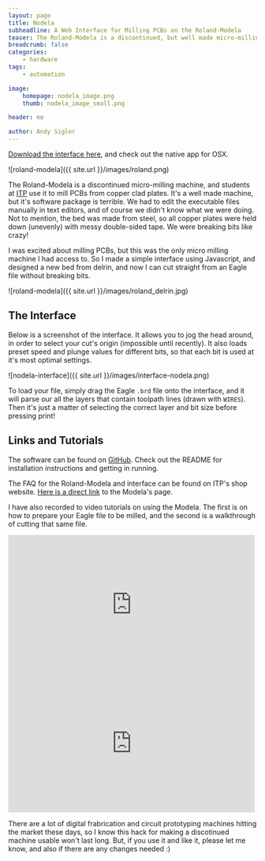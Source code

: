 ```yaml
---
layout: page
title: Nodela
subheadline: A Web Interface for Milling PCBs on the Roland-Modela
teaser: The Roland-Modela is a discontinued, but well made micro-milling machine. It's software package is terrible, so I made a simple interface for milling PCBs, and designed a new bed from delrin.
breadcrumb: false
categories:
    - hardware
tags:
    - automation

image:
    homepage: nodela_image.png
    thumb: nodela_image_small.png

header: no

author: Andy Sigler
---
```


[Download the interface here](http://github.com/andysigler/nodela), and check out the native app for OSX.

![roland-modela]({{ site.url }}/images/roland.png)

The Roland-Modela is a discontinued micro-milling machine, and students at [ITP](http://itp.nyu.edu) use it to mill PCBs from copper clad plates. It's a well made machine, but it's software package is terrible. We had to edit the executable files manually in text editors, and of course we didn't know what we were doing. Not to mention, the bed was made from steel, so all copper plates were held down (unevenly) with messy double-sided tape. We were breaking bits like crazy!

I was excited about milling PCBs, but this was the only micro milling machine I had access to. So I made a simple interface using Javascript, and designed a new bed from delrin, and now I can cut straight from an Eagle file without breaking bits.

![roland-modela]({{ site.url }}/images/roland_delrin.jpg)

## The Interface

Below is a screenshot of the interface. It allows you to jog the head around, in order to select your cut's origin (impossible until recently). It also loads preset speed and plunge values for different bits, so that each bit is used at it's most optimal settings.

![nodela-interface]({{ site.url }}/images/interface-nodela.png)

To load your file, simply drag the Eagle `.brd` file onto the interface, and it will parse our all the layers that contain toolpath lines (drawn with `WIRES`). Then it's just a matter of selecting the correct layer and bit size before pressing print!

## Links and Tutorials

The software can be found on [GitHub](http://github.com/andysigler/nodela). Check out the README for installation instructions and getting in running.

The FAQ for the Roland-Modela and interface can be found on ITP's shop website. [Here is a direct link](http://shop.itp.nyu.edu/machines/cnc-milling-machines/roland-modela-mdx-20) to the Modela's page.

I have also recorded to video tutorials on using the Modela. The first is on how to prepare your Eagle file to be milled, and the second is a walkthrough of cutting that same file.

<iframe src="https://player.vimeo.com/video/119003450" width="500" height="281" frameborder="0" webkitallowfullscreen mozallowfullscreen allowfullscreen></iframe>

<iframe src="https://player.vimeo.com/video/119725323" width="500" height="281" frameborder="0" webkitallowfullscreen mozallowfullscreen allowfullscreen></iframe>

There are a lot of digital frabrication and circuit prototyping machines hitting the market these days, so I know this hack for making a discotinued machine usable won't last long. But, if you use it and like it, please let me know, and also if there are any changes needed :)
